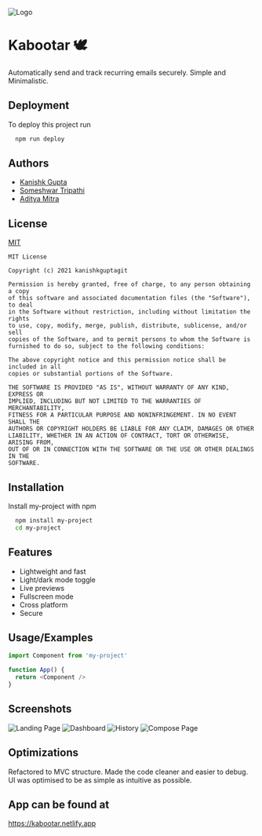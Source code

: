 
![Logo](https://i.ibb.co/5n2XNcj/icon.png)

    
# Kabootar 🕊️

Automatically send and track recurring emails securely. Simple and Minimalistic.


## Deployment

To deploy this project run

```bash
  npm run deploy
```

  
## Authors

- [Kanishk Gupta](https://github.com/kanishkguptagit)
- [Someshwar Tripathi](https://github.com/neonbhai)
- [Aditya Mitra](https://aditya-mitra.github.io)


  
## License

[MIT](https://choosealicense.com/licenses/mit/)

```
MIT License

Copyright (c) 2021 kanishkguptagit

Permission is hereby granted, free of charge, to any person obtaining a copy
of this software and associated documentation files (the "Software"), to deal
in the Software without restriction, including without limitation the rights
to use, copy, modify, merge, publish, distribute, sublicense, and/or sell
copies of the Software, and to permit persons to whom the Software is
furnished to do so, subject to the following conditions:

The above copyright notice and this permission notice shall be included in all
copies or substantial portions of the Software.

THE SOFTWARE IS PROVIDED "AS IS", WITHOUT WARRANTY OF ANY KIND, EXPRESS OR
IMPLIED, INCLUDING BUT NOT LIMITED TO THE WARRANTIES OF MERCHANTABILITY,
FITNESS FOR A PARTICULAR PURPOSE AND NONINFRINGEMENT. IN NO EVENT SHALL THE
AUTHORS OR COPYRIGHT HOLDERS BE LIABLE FOR ANY CLAIM, DAMAGES OR OTHER
LIABILITY, WHETHER IN AN ACTION OF CONTRACT, TORT OR OTHERWISE, ARISING FROM,
OUT OF OR IN CONNECTION WITH THE SOFTWARE OR THE USE OR OTHER DEALINGS IN THE
SOFTWARE.
```
## Installation 

Install my-project with npm

```bash 
  npm install my-project
  cd my-project
```
    
## Features
- Lightweight and fast
- Light/dark mode toggle
- Live previews
- Fullscreen mode
- Cross platform
- Secure

  
## Usage/Examples

```javascript
import Component from 'my-project'

function App() {
  return <Component />
}
```

  
## Screenshots

![Landing Page](https://i.ibb.co/TPMmpV0/landing.png)
![Dashboard](https://i.ibb.co/23rzqC6/dashboard.png)
![History](https://i.ibb.co/99ZL5dJ/History.png)
![Compose Page](https://i.ibb.co/ygC1NLc/compose.png)

  
## Optimizations

Refactored to MVC structure. Made the code cleaner and easier to debug. UI was optimised to be as simple as intuitive as possible.


## App can be found at

https://kabootar.netlify.app
  
